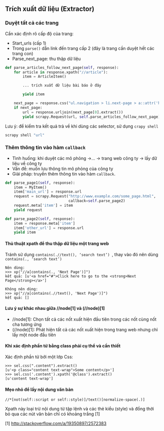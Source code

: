 ## Trích xuất dữ liệu (Extractor) <a name="extractor"></a>
### Duyệt tất cả các trang

Cần xác định rõ cấp độ của trang:
-	Start_urls (cấp 1)
-	Trong `parse()` dẫn link đến trang cấp 2 (đây là trang cần duyệt hết các trang con)
-	Parse_next_page: thu thập dữ liệu

```python
def parse_articles_follow_next_page(self, response):
    for article in response.xpath("//article"):
        item = ArticleItem()

        ... trích xuất dữ liệu bài báo ở đây

        yield item

    next_page = response.css("ul.navigation > li.next-page > a::attr('href')")
    if next_page:
        url = response.urljoin(next_page[0].extract())
        yield scrapy.Request(url, self.parse_articles_follow_next_page)
```

Lưu ý: để kiểm tra kết quả trả về khi dùng các selector, sử dụng `crapy shell`

```python
scrapy shell "url"
```

### Thêm thông tin vào hàm `callback`

- Tình huống: khi duyệt các mô phỏng ->… -> trang web công ty -> lấy dữ liệu về công ty
- Vấn đề: muốn lưu thông tin mô phỏng của công ty
- Giải pháp: truyền thêm thông tin vào hàm `callback`.

```python
def parse_page1(self, response):
    item = MyItem()
    item['main_url'] = response.url
    request = scrapy.Request("http://www.example.com/some_page.html",
                             callback=self.parse_page2)
    request.meta['item'] = item
    yield request

def parse_page2(self, response):
    item = response.meta['item']
    item['other_url'] = response.url
    yield item
```

#### Thủ thuật xpath để thu thập dữ liệu một trang web
Tránh sử dụng ``contains(.//text(), ‘search text’) ``, thay vào đó nên dùng ``contains(., ‘search text’) ``

```lightning
Nên dùng: 
>>> xp("//a[contains(., 'Next Page')]")
kết quả: [u'<a href="#">Click here to go to the <strong>Next Page</strong></a>']
```

```lightning
Không nên dùng:
>>> xp("//a[contains(.//text(), 'Next Page')]")
kết quả: []
```

#### Lưu ý sự khác nhau giữa //node[1] và (//node)[1]

- //node[1]: Chọn tất cả các nốt xuất hiện đầu tiên trong các nốt cùng nốt cha tương ứng
- (//node)[1]: Phát hiện tất cả các nốt xuất hiện trong trang web nhưng chỉ lấy một node đầu tiên

#### Khi xác định phần tử bằng class phải cụ thể và cần thiết

Xác định phần tử bởi một lớp Css:

```lightning
>>> sel.css(".content").extract()
[u'<p class="content text-wrap">Some content</p>']
>>> sel.css('.content').xpath('@class').extract()
[u'content text-wrap']
```

#### Mẹo nhỏ để lấy nội dung văn bản

```lightning
//*[not(self::script or self::style)]/text()[normalize-space(.)]
```

Xpath này loại trừ nội dung từ tập lệnh và các thẻ kiểu (style) và đồng thời bỏ qua 
các nút văn bản chỉ có khoảng trắng [1]

[1] http://stackoverflow.com/a/19350897/2572383